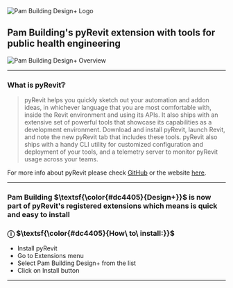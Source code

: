 <picture>
  <source media="(prefers-color-scheme: dark)" srcset="https://github.com/user-attachments/assets/ef9217fc-10eb-45f2-8374-31f6a313ce07">
  <img alt="Pam Building Design+ Logo" src="https://github.com/user-attachments/assets/e11aa75a-427a-4089-a90a-7f454751c593">
</picture>

## Pam Building's pyRevit extension with tools for public health engineering

![Pam Building Design+ Overview](https://github.com/user-attachments/assets/94ae94fd-7b3d-4060-b14a-4671ef6deedf)


---
### What is pyRevit❔ 
> pyRevit helps you quickly sketch out your automation and addon ideas, in whichever language that you are most comfortable with, inside the Revit environment and using its APIs. It also ships with an extensive set of powerful tools that showcase its capabilities as a development environment. Download and install pyRevit, launch Revit, and note the new pyRevit tab that includes these tools. pyRevit also ships with a handy CLI utility for customized configuration and deployment of your tools, and a telemetry server to monitor pyRevit usage across your teams.

For more info about pyRevit please check [GitHub](https://github.com/pyrevitlabs/pyRevit) or the website [here](https://www.pyrevitlabs.io/).

---
### Pam Building $\textsf{\color{#dc4405}{Design+}}$ is now part of pyRevit's registered extensions which means is quick and easy to install

### $\textsf {ⓘ\ }$ $\textsf{\color{#dc4405}{How\ to\ install:}}$
- Install pyRevit  
- Go to Extensions menu  
- Select Pam Building Design+ from the list
- Click on Install button
---

